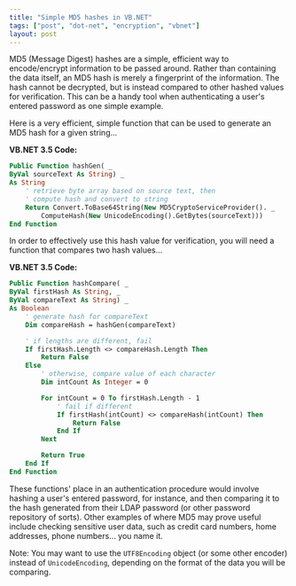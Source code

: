 ```yaml
---
title: "Simple MD5 hashes in VB.NET"
tags: ["post", "dot-net", "encryption", "vbnet"]
layout: post
---
```


MD5 (Message Digest) hashes are a simple, efficient way to
encode/encrypt information to be passed around. Rather than containing
the data itself, an MD5 hash is merely a fingerprint of the information.
The hash cannot be decrypted, but is instead compared to other hashed
values for verification. This can be a handy tool when authenticating a
user's entered password as one simple example.

Here is a very efficient, simple function that can be used to generate
an MD5 hash for a given string...<!--more-->

**VB.NET 3.5 Code:**

```vb
Public Function hashGen( _
ByVal sourceText As String) _
As String
	' retrieve byte array based on source text, then
	' compute hash and convert to string
	Return Convert.ToBase64String(New MD5CryptoServiceProvider(). _
		ComputeHash(New UnicodeEncoding().GetBytes(sourceText)))
End Function
```

In order to effectively use this hash value for verification, you will
need a function that compares two hash values...

**VB.NET 3.5 Code:**

```vb
Public Function hashCompare( _
ByVal firstHash As String, _
ByVal compareText As String) _
As Boolean
	' generate hash for compareText
	Dim compareHash = hashGen(compareText)

	' if lengths are different, fail
	If firstHash.Length <> compareHash.Length Then
		Return False
	Else
		' otherwise, compare value of each character
		Dim intCount As Integer = 0

		For intCount = 0 To firstHash.Length - 1
			' fail if different
			If firstHash(intCount) <> compareHash(intCount) Then
				Return False
			End If
		Next

		Return True
	End If
End Function
```

These functions' place in an authentication procedure would involve
hashing a user's entered password, for instance, and then comparing it
to the hash generated from their LDAP password (or other password
repository of sorts). Other examples of where MD5 may prove useful
include checking sensitive user data, such as credit card numbers, home
addresses, phone numbers... you name it.

Note: You may want to use the `UTF8Encoding` object (or some other
encoder) instead of `UnicodeEncoding`, depending on the
format of the data you will be comparing.
